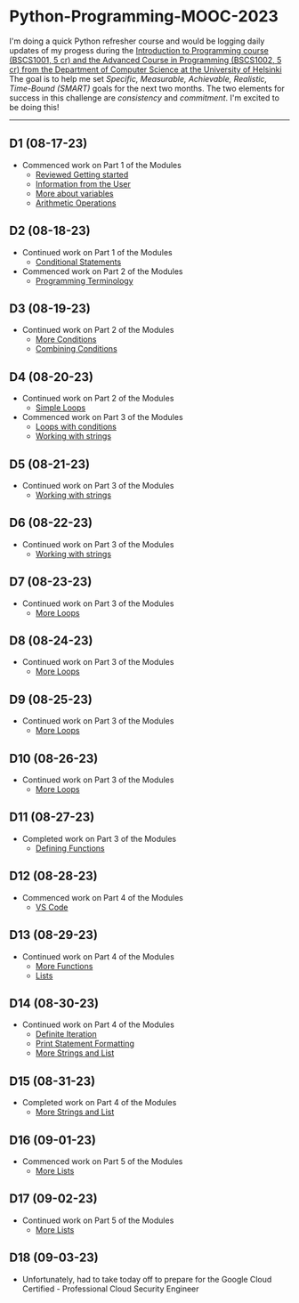 # Python-Programming-MOOC-2023

I'm doing a quick Python refresher course and would be logging daily updates of my progess during the [Introduction to Programming course (BSCS1001, 5 cr) and the Advanced Course in Programming (BSCS1002, 5 cr) from the Department of Computer Science at the University of Helsinki]([https://programming-23.mooc.fi/]) The goal is to help me set *Specific, Measurable, Achievable, Realistic, Time-Bound (SMART)* goals for the next two months. The two elements for success in this challenge are *consistency* and *commitment*. I'm excited to be doing this!

___

## D1 (08-17-23)

- Commenced work on Part 1 of the Modules
  - [Reviewed Getting started](https://programming-23.mooc.fi/part-1/1-getting-started/)
  - [Information from the User](https://programming-23.mooc.fi/part-1/2-information-from-the-user/)
  - [More about variables](https://programming-23.mooc.fi/part-1/3-more-about-variables)
  - [Arithmetic Operations](https://programming-23.mooc.fi/part-1/4-arithmetic-operations)

## D2 (08-18-23)

- Continued work on Part 1 of the Modules
  - [Conditional Statements](https://programming-23.mooc.fi/part-1/5-conditional-statements/)
- Commenced work on Part 2 of the Modules
  - [Programming Terminology](https://programming-23.mooc.fi/part-2/1-programming-terminology)

## D3 (08-19-23)

- Continued work on Part 2 of the Modules
  - [More Conditions](https://programming-23.mooc.fi/part-2/2-else-elif)
  - [Combining Conditions](https://programming-23.mooc.fi/part-2/3-combining-conditions)

## D4 (08-20-23)

- Continued work on Part 2 of the Modules
  - [Simple Loops](https://programming-23.mooc.fi/part-2/4-simple-loops/)
- Commenced work on Part 3 of the Modules
  - [Loops with conditions](https://programming-23.mooc.fi/part-3/1-loops-with-conditions/)
  - [Working with strings](https://programming-23.mooc.fi/part-3/2-working-with-strings/)

## D5 (08-21-23)

- Continued work on Part 3 of the Modules
  - [Working with strings](https://programming-23.mooc.fi/part-3/2-working-with-strings/)

## D6 (08-22-23)

- Continued work on Part 3 of the Modules
  - [Working with strings](https://programming-23.mooc.fi/part-3/2-working-with-strings/)

## D7 (08-23-23)

- Continued work on Part 3 of the Modules
  - [More Loops](https://programming-23.mooc.fi/part-3/3-more-loops/)

## D8 (08-24-23)

- Continued work on Part 3 of the Modules
  - [More Loops](https://programming-23.mooc.fi/part-3/3-more-loops/)

## D9 (08-25-23)

- Continued work on Part 3 of the Modules
  - [More Loops](https://programming-23.mooc.fi/part-3/3-more-loops/)

## D10 (08-26-23)

- Continued work on Part 3 of the Modules
  - [More Loops](https://programming-23.mooc.fi/part-3/3-more-loops/)

## D11 (08-27-23)

- Completed work on Part 3 of the Modules
  - [Defining Functions](https://programming-23.mooc.fi/part-3/4-defining-functions)

## D12 (08-28-23)

- Commenced work on Part 4 of the Modules
  - [VS Code](https://programming-23.mooc.fi/part-4/1-vscode)

## D13 (08-29-23)

- Continued work on Part 4 of the Modules
  - [More Functions](https://programming-23.mooc.fi/part-4/2-more-functions)
  - [Lists](https://programming-23.mooc.fi/part-4/3-lists)

## D14 (08-30-23)

- Continued work on Part 4 of the Modules
  - [Definite Iteration](https://programming-23.mooc.fi/part-4/4-definite-iteration)
  - [Print Statement Formatting](https://programming-23.mooc.fi/part-4/5-print-statement-formatting)
  - [More Strings and List](https://programming-23.mooc.fi/part-4/6-strings-and-lists)

## D15 (08-31-23)

- Completed work on Part 4 of the Modules
  - [More Strings and List](https://programming-23.mooc.fi/part-4/6-strings-and-lists)

## D16 (09-01-23)

- Commenced work on Part 5 of the Modules
  - [More Lists](https://programming-23.mooc.fi/part-5/1-more-lists)

## D17 (09-02-23)

- Continued work on Part 5 of the Modules
  - [More Lists](https://programming-23.mooc.fi/part-5/1-more-lists)

## D18 (09-03-23)

- Unfortunately, had to take today off to prepare for the Google Cloud Certified - Professional Cloud Security Engineer
